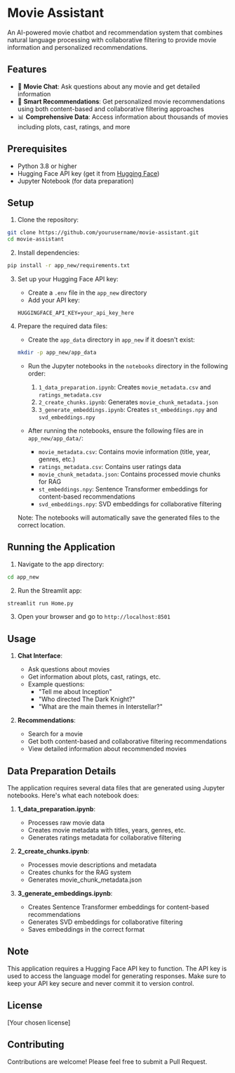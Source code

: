 # Movie Assistant

An AI-powered movie chatbot and recommendation system that combines natural language processing with collaborative filtering to provide movie information and personalized recommendations.

## Features

- 🤖 **Movie Chat**: Ask questions about any movie and get detailed information
- 🎯 **Smart Recommendations**: Get personalized movie recommendations using both content-based and collaborative filtering approaches
- 📊 **Comprehensive Data**: Access information about thousands of movies including plots, cast, ratings, and more

## Prerequisites

- Python 3.8 or higher
- Hugging Face API key (get it from [Hugging Face](https://huggingface.co/settings/tokens))
- Jupyter Notebook (for data preparation)

## Setup

1. Clone the repository:
```bash
git clone https://github.com/yourusername/movie-assistant.git
cd movie-assistant
```

2. Install dependencies:
```bash
pip install -r app_new/requirements.txt
```

3. Set up your Hugging Face API key:
   - Create a `.env` file in the `app_new` directory
   - Add your API key:
   ```
   HUGGINGFACE_API_KEY=your_api_key_here
   ```

4. Prepare the required data files:
   - Create the `app_data` directory in `app_new` if it doesn't exist:
   ```bash
   mkdir -p app_new/app_data
   ```

   - Run the Jupyter notebooks in the `notebooks` directory in the following order:
     1. `1_data_preparation.ipynb`: Creates `movie_metadata.csv` and `ratings_metadata.csv`
     2. `2_create_chunks.ipynb`: Generates `movie_chunk_metadata.json`
     3. `3_generate_embeddings.ipynb`: Creates `st_embeddings.npy` and `svd_embeddings.npy`

   - After running the notebooks, ensure the following files are in `app_new/app_data/`:
     - `movie_metadata.csv`: Contains movie information (title, year, genres, etc.)
     - `ratings_metadata.csv`: Contains user ratings data
     - `movie_chunk_metadata.json`: Contains processed movie chunks for RAG
     - `st_embeddings.npy`: Sentence Transformer embeddings for content-based recommendations
     - `svd_embeddings.npy`: SVD embeddings for collaborative filtering

   Note: The notebooks will automatically save the generated files to the correct location.

## Running the Application

1. Navigate to the app directory:
```bash
cd app_new
```

2. Run the Streamlit app:
```bash
streamlit run Home.py
```

3. Open your browser and go to `http://localhost:8501`

## Usage

1. **Chat Interface**:
   - Ask questions about movies
   - Get information about plots, cast, ratings, etc.
   - Example questions:
     - "Tell me about Inception"
     - "Who directed The Dark Knight?"
     - "What are the main themes in Interstellar?"

2. **Recommendations**:
   - Search for a movie
   - Get both content-based and collaborative filtering recommendations
   - View detailed information about recommended movies

## Data Preparation Details

The application requires several data files that are generated using Jupyter notebooks. Here's what each notebook does:

1. **1_data_preparation.ipynb**:
   - Processes raw movie data
   - Creates movie metadata with titles, years, genres, etc.
   - Generates ratings metadata for collaborative filtering

2. **2_create_chunks.ipynb**:
   - Processes movie descriptions and metadata
   - Creates chunks for the RAG system
   - Generates movie_chunk_metadata.json

3. **3_generate_embeddings.ipynb**:
   - Creates Sentence Transformer embeddings for content-based recommendations
   - Generates SVD embeddings for collaborative filtering
   - Saves embeddings in the correct format

## Note

This application requires a Hugging Face API key to function. The API key is used to access the language model for generating responses. Make sure to keep your API key secure and never commit it to version control.

## License

[Your chosen license]

## Contributing

Contributions are welcome! Please feel free to submit a Pull Request. 